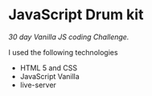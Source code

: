 # JavaScript Drum kit

_30 day Vanilla JS coding Challenge._

I used the following technologies

- HTML 5 and CSS
- JavaScript Vanilla
- live-server
